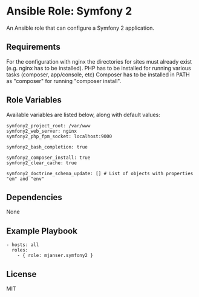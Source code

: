 # Ansible Role: Symfony 2

An Ansible role that can configure a Symfony 2 application.

## Requirements

For the configuration with nginx the directories for sites must already exist (e.g. nginx has to be installed).
PHP has to be installed for running various tasks (composer, app/console, etc)
Composer has to be installed in PATH as "composer" for running "composer install".

## Role Variables

Available variables are listed below, along with default values:

    symfony2_project_root: /var/www
    symfony2_web_server: nginx
    symfony2_php_fpm_socket: localhost:9000

    symfony2_bash_completion: true

    symfony2_composer_install: true
    symfony2_clear_cache: true

    symfony2_doctrine_schema_update: [] # List of objects with properties "em" and "env"

## Dependencies

None

## Example Playbook

    - hosts: all
      roles:
        - { role: mjanser.symfony2 }

## License

MIT
